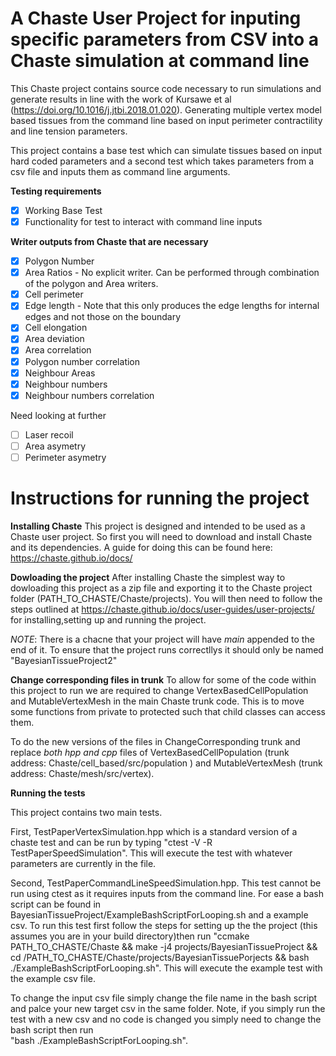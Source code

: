 # A Chaste User Project for inputing specific parameters from CSV into a Chaste simulation at command line

This Chaste project contains source code necessary to run simulations and generate results in line with the work of Kursawe et al (https://doi.org/10.1016/j.jtbi.2018.01.020).
Generating multiple vertex model based tissues from the command line based on input perimeter contractility and line tension parameters.

This project contains a base test which can simulate tissues based on input hard coded parameters and a second test which takes parameters from a csv file and inputs them as command line arguments.

**Testing requirements**
- [x] Working Base Test
- [x] Functionality for test to interact with command line inputs
    
**Writer outputs from Chaste that are necessary**

- [x] Polygon Number
- [x] Area Ratios - No explicit writer. Can be performed through combination of the polygon and Area writers.
- [x] Cell perimeter
- [x] Edge length - Note that this only produces the edge lengths for internal edges and not those on the boundary
- [x] Cell elongation
- [x] Area deviation
- [x] Area correlation
- [x] Polygon number correlation
- [x] Neighbour Areas
- [x] Neighbour numbers
- [x] Neighbour numbers correlation

Need looking at further
- [ ] Laser recoil
- [ ] Area asymetry
- [ ] Perimeter asymetry

# Instructions for running the project
**Installing Chaste**
This project is designed and intended to be used as a Chaste user project.
So first you will need to download and install Chaste and its dependencies. A guide for doing this can be found here: https://chaste.github.io/docs/

**Dowloading the project**
After installing Chaste the simplest way to dowloading this project as a zip file and exporting it to the Chaste project folder (PATH_TO_CHASTE/Chaste/projects).
You will then need to follow the steps outlined at https://chaste.github.io/docs/user-guides/user-projects/ for installing,setting up and running the project.

*NOTE*: There is a chacne that your project will have _main_ appended to the end of it. To ensure that the project runs correctllys it should only be named "BayesianTissueProject2"

**Change corresponding files in trunk**
To allow for some of the code within this project to run we are required to change VertexBasedCellPopulation and MutableVertexMesh in the main Chaste trunk code. This is to move some functions from private to protected such that child classes can access them.

To do the new versions of the files in ChangeCorresponding trunk and replace *both hpp and cpp* files of VertexBasedCellPopulation (trunk address: Chaste/cell_based/src/population ) and MutableVertexMesh (trunk address: Chaste/mesh/src/vertex).

**Running the tests**

This project contains two main tests. 

First, TestPaperVertexSimulation.hpp which is a standard version of a chaste test and can be run by typing "ctest -V -R TestPaperSpeedSimulation".
This will execute the test with whatever parameters are currently in the file.

Second, TestPaperCommandLineSpeedSimulation.hpp. This test cannot be run using ctest as it requires inputs from the command line. For ease a bash script can be found in BayesianTissueProject/ExampleBashScriptForLooping.sh and a example csv.
To run this test first follow the steps for setting up the the project (this assumes you are in your build directory)then run "ccmake PATH_TO_CHASTE/Chaste && make -j4 projects/BayesianTissueProject && cd  /PATH_TO_CHASTE/Chaste/projects/BayesianTissuePorjects && bash ./ExampleBashScriptForLooping.sh". This will execute the example test with the example csv file. 

To change the input csv file simply change the file name in the bash script and palce your new target csv in the same folder. Note, if you simply run the test with a new csv and no code is changed you simply need to change the bash script then run  
"bash ./ExampleBashScriptForLooping.sh".
